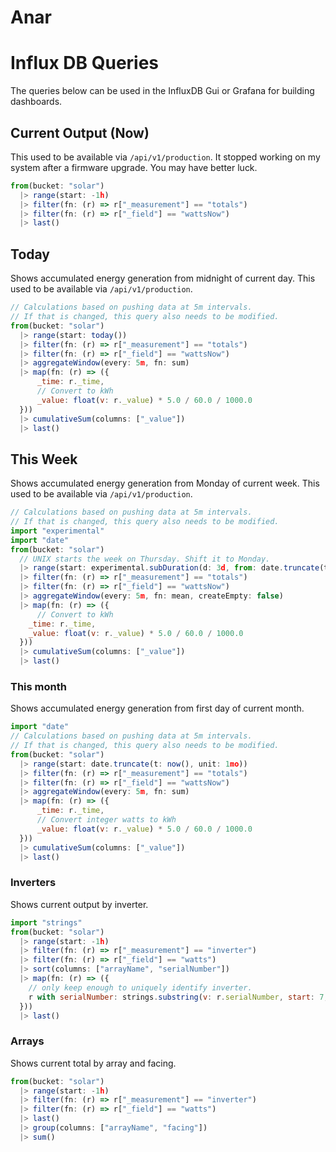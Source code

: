 # Anar

# Influx DB Queries

The queries below can be used in the InfluxDB Gui or Grafana for building
dashboards.

## Current Output (Now)
This used to be available via `/api/v1/production`. It stopped working on my system after a firmware upgrade. You may have better luck.

```javascript
from(bucket: "solar")
  |> range(start: -1h)
  |> filter(fn: (r) => r["_measurement"] == "totals")
  |> filter(fn: (r) => r["_field"] == "wattsNow")
  |> last()
```

## Today
Shows accumulated energy generation from midnight of current day.
This used to be available via `/api/v1/production`.

```javascript
// Calculations based on pushing data at 5m intervals.
// If that is changed, this query also needs to be modified.
from(bucket: "solar")
  |> range(start: today())
  |> filter(fn: (r) => r["_measurement"] == "totals")
  |> filter(fn: (r) => r["_field"] == "wattsNow")
  |> aggregateWindow(every: 5m, fn: sum)
  |> map(fn: (r) => ({
      _time: r._time,
      // Convert to kWh
      _value: float(v: r._value) * 5.0 / 60.0 / 1000.0
  }))
  |> cumulativeSum(columns: ["_value"])
  |> last()
```

## This Week
Shows accumulated energy generation from Monday of current week.
This used to be available via `/api/v1/production`.

```javascript
// Calculations based on pushing data at 5m intervals.
// If that is changed, this query also needs to be modified.
import "experimental"
import "date"
from(bucket: "solar")
  // UNIX starts the week on Thursday. Shift it to Monday.
  |> range(start: experimental.subDuration(d: 3d, from: date.truncate(t: now(), unit: 1w)))
  |> filter(fn: (r) => r["_measurement"] == "totals")
  |> filter(fn: (r) => r["_field"] == "wattsNow")
  |> aggregateWindow(every: 5m, fn: mean, createEmpty: false)
  |> map(fn: (r) => ({
      // Convert to kWh
    _time: r._time,
    _value: float(v: r._value) * 5.0 / 60.0 / 1000.0
  }))
  |> cumulativeSum(columns: ["_value"])
  |> last()
```

### This month
Shows accumulated energy generation from first day of current month.

```javascript
import "date"
// Calculations based on pushing data at 5m intervals.
// If that is changed, this query also needs to be modified.
from(bucket: "solar")
  |> range(start: date.truncate(t: now(), unit: 1mo))
  |> filter(fn: (r) => r["_measurement"] == "totals")
  |> filter(fn: (r) => r["_field"] == "wattsNow")
  |> aggregateWindow(every: 5m, fn: sum)
  |> map(fn: (r) => ({
      _time: r._time,
      // Convert integer watts to kWh
      _value: float(v: r._value) * 5.0 / 60.0 / 1000.0
  }))
  |> cumulativeSum(columns: ["_value"])
  |> last()
```

### Inverters
Shows current output by inverter.

```javascript
import "strings"
from(bucket: "solar")
  |> range(start: -1h)
  |> filter(fn: (r) => r["_measurement"] == "inverter")
  |> filter(fn: (r) => r["_field"] == "watts")
  |> sort(columns: ["arrayName", "serialNumber"])
  |> map(fn: (r) => ({
    // only keep enough to uniquely identify inverter.
    r with serialNumber: strings.substring(v: r.serialNumber, start: 7, end: 12)
  }))
  |> last()
```

### Arrays
Shows current total by array and facing.

```javascript
from(bucket: "solar")
  |> range(start: -1h)
  |> filter(fn: (r) => r["_measurement"] == "inverter")
  |> filter(fn: (r) => r["_field"] == "watts")
  |> last()
  |> group(columns: ["arrayName", "facing"])
  |> sum()
```